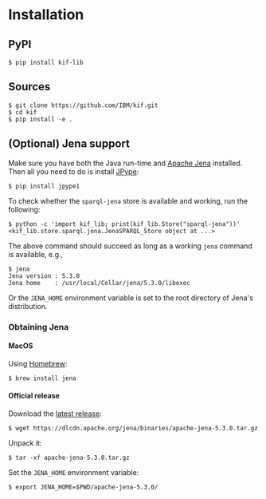 # Installation

## PyPI

```
$ pip install kif-lib
```

## Sources

```
$ git clone https://github.com/IBM/kif.git
$ cd kif
$ pip install -e .
```

## (Optional) Jena support

Make sure you have both the Java run-time and [Apache
Jena](https://jena.apache.org/) installed.  Then all you need to do is
install [JPype](https://jpype.readthedocs.io/en/latest/):

```
$ pip install jpype1
```

To check whether the `sparql-jena` store is available and working, run the
following:

```
$ python -c 'import kif_lib; print(kif_lib.Store("sparql-jena"))'
<kif_lib.store.sparql.jena.JenaSPARQL_Store object at ...>
```

The above command should succeed as long as a working `jena` command is
available, e.g.,

```
$ jena
Jena version : 5.3.0
Jena home    : /usr/local/Cellar/jena/5.3.0/libexec
```

Or the `JENA_HOME` environment variable is set to the root directory of
Jena's distribution.

### Obtaining Jena

#### MacOS

Using [Homebrew](https://docs.brew.sh/):
```
$ brew install jena
```

#### Official release

Download the [latest release](https://jena.apache.org/download/index.cgi):

```
$ wget https://dlcdn.apache.org/jena/binaries/apache-jena-5.3.0.tar.gz
```

Unpack it:

```
$ tar -xf apache-jena-5.3.0.tar.gz
```

Set the `JENA_HOME` environment variable:

```
$ export JENA_HOME=$PWD/apache-jena-5.3.0/
```
